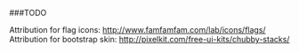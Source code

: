 ###TODO 

 Attribution for flag icons: http://www.famfamfam.com/lab/icons/flags/
 Attribution for bootstrap skin: http://pixelkit.com/free-ui-kits/chubby-stacks/